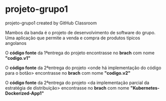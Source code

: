 # projeto-grupo1
projeto-grupo1 created by GitHub Classroom

Mambos da banda é o projeto de desenvolvimento de software do grupo. Uma aplicação que permite a venda e compra de produtos típicos angolanos

O **código fonte** da 1ªentrega do projeto encontrasse no **brach** com nome **"codigo.v1"**

O **código fonte** da 2ªentrega do projeto <onde há implementação do código para o botão> encontrasse no **brach** com nome **"codigo.v2"**

O **código fonte** da 2ªentrega do projeto <da implementação parcial da estratégia de distribuição> encontrasse no **brach** com nome **"Kubernetes-Dockerized-App1"**
